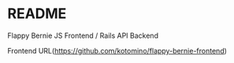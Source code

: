 # README

Flappy Bernie JS Frontend / Rails API Backend

Frontend URL(https://github.com/kotomino/flappy-bernie-frontend)
